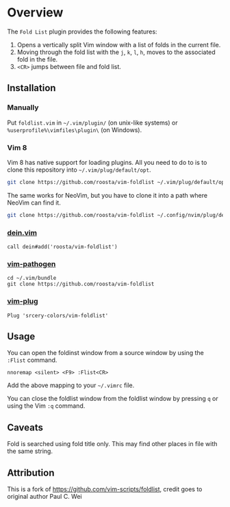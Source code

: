 # Overview

The `Fold List` plugin provides the following features:

1. Opens a vertically split Vim window with a list of folds in
   the current file.
2. Moving through the fold list with the `j`, `k`, `l`, `h`, moves to the
   associated fold in the file.
3. `<CR>` jumps between file and fold list.

## Installation

### Manually
Put `foldlist.vim` in `~/.vim/plugin/` (on unix-like systems) or `%userprofile%\vimfiles\plugin\` (on Windows).

### Vim 8

Vim 8 has native support for loading plugins. All you need to do to is to clone
this repository into `~/.vim/plug/default/opt`.

```sh
git clone https://github.com/roosta/vim-foldlist ~/.vim/plug/default/opt
```

The same works for NeoVim, but you have to clone it into a path where NeoVim can
find it.

```sh
git clone https://github.com/roosta/vim-foldlist ~/.config/nvim/plug/default/opt
```

### [dein.vim](https://github.com/Shougo/dein.vim)

```vim
call dein#add('roosta/vim-foldlist')
```

### [vim-pathogen](https://github.com/tpope/vim-pathogen)
```shell
cd ~/.vim/bundle
git clone https://github.com/roosta/vim-foldlist
```

### [vim-plug](https://github.com/junegunn/vim-plug)
```vim
Plug 'srcery-colors/vim-foldlist'
```
## Usage

You can open the foldinst window from a source window by using the `:Flist`
command.

```vim
nnoremap <silent> <F9> :Flist<CR>
```

Add the above mapping to your `~/.vimrc` file.

You can close the foldlist window from the foldlist window by pressing `q` or
using the Vim `:q` command.

## Caveats

Fold is searched using fold title only. This may find other places in file with
the same string.

## Attribution
This is a fork of https://github.com/vim-scripts/foldlist, credit goes to original author Paul C. Wei

